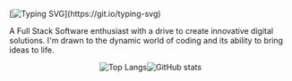 [![Typing SVG](https://readme-typing-svg.demolab.com?font=lato&duration=1000&color=BAD974&multiline=true&width=435&lines=Hi%2C+I'm+Alex!)](https://git.io/typing-svg)

<p>A Full Stack Software enthusiast with a drive to create innovative digital solutions. I'm drawn to the dynamic world of coding and its ability to bring ideas to life.</p>

<!-- ![Top Langs](https://github-readme-stats.vercel.app/api/top-langs/?username=vallem13&hide=glsl,mako,php,shell&langs_count=10&theme=ocean_dark) ![Anurag's GitHub stats](https://github-readme-stats.vercel.app/api?username=vallem13&hide=stars,prs,contribs&show_icons=true&theme=ocean_dark) -->

<div></div>

<div style="display: flex; justify-content: center;">
    <img src="https://github-readme-stats.vercel.app/api/top-langs/?username=vallem13&hide=glsl,mako,php,shell&langs_count=10&theme=ocean_dark" alt="Top Langs" />
    <img src="https://github-readme-stats.vercel.app/api?username=vallem13&hide=stars,prs,contribs&show_icons=true&theme=ocean_dark" alt="GitHub stats" />
</div>



<!-- ![Peek 2020-07-09 15-53](https://user-images.githubusercontent.com/7910856/87048834-84abea80-c1fc-11ea-9342-27b96a046ba4.gif) -->

<!--
**vallem13/vallem13** is a ✨ _special_ ✨ repository because its `README.md` (this file) appears on your GitHub profile.

Here are some ideas to get you started:

- 🔭 I’m currently working on ...
- 🌱 I’m currently learning ...
- 👯 I’m looking to collaborate on ...
- 🤔 I’m looking for help with ...
- 💬 Ask me about ...
- 📫 How to reach me: ...
- 😄 Pronouns: ...
- ⚡ Fun fact: ...
-->

